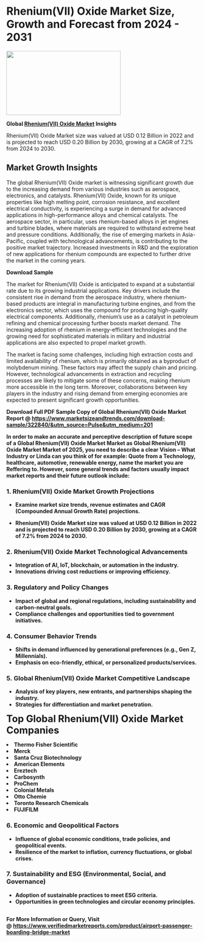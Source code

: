 <H1>Rhenium(VII) Oxide Market Size, Growth and Forecast from 2024 - 2031</H1><img class="aligncenter size-medium wp-image-584254" src="https://thirdeyenews.in/wp-content/uploads/2024/09/Global-Market-Research-300x168.jpeg" alt="" width="300" height="168" /><p><strong>Global&nbsp;<a href="https://www.marketsizeandtrends.com/download-sample/322840/&amp;utm_source=Pulse&amp;utm_medium=201">Rhenium(VII) Oxide Market</a> Insights</strong></p><p>Rhenium(VII) Oxide Market size was valued at USD 0.12 Billion in 2022 and is projected to reach USD 0.20 Billion by 2030, growing at a CAGR of 7.2% from 2024 to 2030.</p><p><h2>Market Growth Insights</h2> <p>The global Rhenium(VII) Oxide market is witnessing significant growth due to the increasing demand from various industries such as aerospace, electronics, and catalysts. Rhenium(VII) Oxide, known for its unique properties like high melting point, corrosion resistance, and excellent electrical conductivity, is experiencing a surge in demand for advanced applications in high-performance alloys and chemical catalysts. The aerospace sector, in particular, uses rhenium-based alloys in jet engines and turbine blades, where materials are required to withstand extreme heat and pressure conditions. Additionally, the rise of emerging markets in Asia-Pacific, coupled with technological advancements, is contributing to the positive market trajectory. Increased investments in R&D and the exploration of new applications for rhenium compounds are expected to further drive the market in the coming years.</p> <p><strong>Download Sample</strong></p> <p>The market for Rhenium(VII) Oxide is anticipated to expand at a substantial rate due to its growing industrial applications. Key drivers include the consistent rise in demand from the aerospace industry, where rhenium-based products are integral in manufacturing turbine engines, and from the electronics sector, which uses the compound for producing high-quality electrical components. Additionally, rhenium’s use as a catalyst in petroleum refining and chemical processing further boosts market demand. The increasing adoption of rhenium in energy-efficient technologies and the growing need for sophisticated materials in military and industrial applications are also expected to propel market growth.</p> <p>The market is facing some challenges, including high extraction costs and limited availability of rhenium, which is primarily obtained as a byproduct of molybdenum mining. These factors may affect the supply chain and pricing. However, technological advancements in extraction and recycling processes are likely to mitigate some of these concerns, making rhenium more accessible in the long term. Moreover, collaborations between key players in the industry and rising demand from emerging economies are expected to present significant growth opportunities.</p> <p><strong></p><p><span class=""><strong>Download Full PDF Sample Copy of Global Rhenium(VII) Oxide Market Report</strong> @ <a href="https://www.marketsizeandtrends.com/download-sample/322840/&amp;utm_source=Pulse&amp;utm_medium=201" target="_blank">https://www.marketsizeandtrends.com/download-sample/322840/&amp;utm_source=Pulse&amp;utm_medium=201</a></span></p><p>In order to make an accurate and perceptive description of future scope of a Global&nbsp;Rhenium(VII) Oxide Market Market as Global&nbsp;Rhenium(VII) Oxide Market Market of 2025, you need to describe a clear Vision &ndash; What Industry or Linda can you think of for example: Quote from a Technology, healthcare, automotive, renewable energy, name the market you are Reffering to. However, some general trends and factors usually impact market reports and their future outlook include:</p><h3>1.&nbsp;<strong>Rhenium(VII) Oxide Market Growth Projections</strong></h3><ul><li>Examine market size trends, revenue estimates and CAGR (Compounded Annual Growth Rate) projections.</li><li><p>Rhenium(VII) Oxide Market size was valued at USD 0.12 Billion in 2022 and is projected to reach USD 0.20 Billion by 2030, growing at a CAGR of 7.2% from 2024 to 2030.</p></li></ul><h3>2.&nbsp;<strong>Rhenium(VII) Oxide Market Technological Advancements</strong></h3><ul><li>Integration of AI, IoT, blockchain, or automation in the industry.</li><li>Innovations driving cost reductions or improving efficiency.</li></ul><h3>3.&nbsp;<strong>Regulatory and Policy Changes</strong></h3><ul><li>Impact of global and regional regulations, including sustainability and carbon-neutral goals.</li><li>Compliance challenges and opportunities tied to government initiatives.</li></ul><h3>4.&nbsp;<strong>Consumer Behavior Trends</strong></h3><ul><li>Shifts in demand influenced by generational preferences (e.g., Gen Z, Millennials).</li><li>Emphasis on eco-friendly, ethical, or personalized products/services.</li></ul><h3>5.&nbsp;<strong>Global Rhenium(VII) Oxide Market Competitive Landscape</strong></h3><ul><li>Analysis of key players, new entrants, and partnerships shaping the industry.</li><li>Strategies for differentiation and market penetration.</li></ul><p data-pm-slice="1 1 []"><span style="color: inherit; font-family: inherit; font-size: 25px;">Top Global Rhenium(VII) Oxide Market Companies</span></p><div class="" data-test-id=""><p><li>Thermo Fisher Scientific</li><li> Merck</li><li> Santa Cruz Biotechnology</li><li> American Elements</li><li> Ereztech</li><li> Carbosynth</li><li> ProChem</li><li> Colonial Metals</li><li> Otto Chemie</li><li> Toronto Research Chemicals</li><li> FUJIFILM</li></p></div><h3>6.&nbsp;<strong>Economic and Geopolitical Factors</strong></h3><ul><li>Influence of global economic conditions, trade policies, and geopolitical events.</li><li>Resilience of the market to inflation, currency fluctuations, or global crises.</li></ul><h3>7.&nbsp;<strong>Sustainability and ESG (Environmental, Social, and Governance)</strong></h3><ul><li>Adoption of sustainable practices to meet ESG criteria.</li><li>Opportunities in green technologies and circular economy principles.</li></ul><h2><strong style="font-size: 14px;">For More Information or Query, Visit @&nbsp;</strong><a style="background-color: #ffffff; font-size: 14px;" href="https://www.marketsizeandtrends.com/report/rhenium-vii-oxide-market/" target="_blank">https://www.verifiedmarketreports.com/product/airport-passenger-boarding-bridge-market</a></h2>
